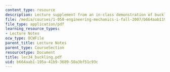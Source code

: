 ```yaml
---
content_type: resource
description: Lecture supplement from an in-class demonstration of buckling.
file: /media/courses/1-050-engineering-mechanics-i-fall-2007/b664aab1195a41b9368950a3bf51c93c_lec34_buckling.pdf
file_type: application/pdf
learning_resource_types:
- Lecture Notes
ocw_type: OCWFile
parent_title: Lecture Notes
parent_type: CourseSection
resourcetype: Document
title: lec34_buckling.pdf
uid: b664aab1-195a-41b9-3689-50a3bf51c93c
---
```

